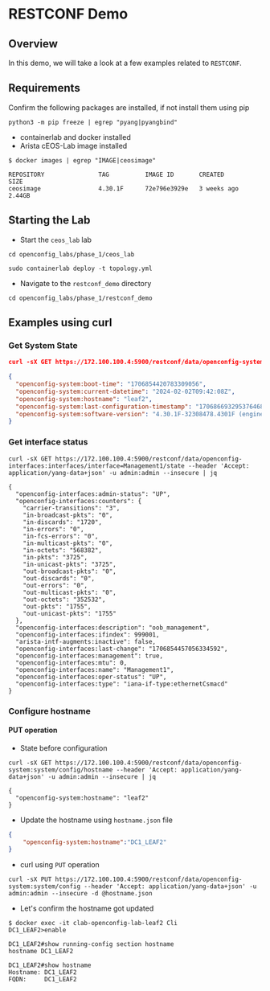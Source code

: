 # RESTCONF Demo

## Overview

In this demo, we will take a look at a few examples related to `RESTCONF`.

## Requirements

Confirm the following packages are installed, if not install them using pip

```shell
python3 -m pip freeze | egrep "pyang|pyangbind"
```

* containerlab and docker installed
* Arista cEOS-Lab image installed

```shell
$ docker images | egrep "IMAGE|ceosimage"

REPOSITORY               TAG          IMAGE ID       CREATED         SIZE
ceosimage                4.30.1F      72e796e3929e   3 weeks ago     2.44GB
```

## Starting the Lab

* Start the `ceos_lab` lab

```shell
cd openconfig_labs/phase_1/ceos_lab

sudo containerlab deploy -t topology.yml
```

* Navigate to the `restconf_demo` directory

```shell
cd openconfig_labs/phase_1/restconf_demo
```

## Examples using curl

### Get System State

```json
curl -sX GET https://172.100.100.4:5900/restconf/data/openconfig-system:system/state --header 'Accept: application/yang-data+json' -u admin:admin --insecure | jq

{
  "openconfig-system:boot-time": "1706854420783309056",
  "openconfig-system:current-datetime": "2024-02-02T09:42:08Z",
  "openconfig-system:hostname": "leaf2",
  "openconfig-system:last-configuration-timestamp": "1706866932953764685",
  "openconfig-system:software-version": "4.30.1F-32308478.4301F (engineering build)"
}
```

### Get interface status

```shell
curl -sX GET https://172.100.100.4:5900/restconf/data/openconfig-interfaces:interfaces/interface=Management1/state --header 'Accept: application/yang-data+json' -u admin:admin --insecure | jq

{
  "openconfig-interfaces:admin-status": "UP",
  "openconfig-interfaces:counters": {
    "carrier-transitions": "3",
    "in-broadcast-pkts": "0",
    "in-discards": "1720",
    "in-errors": "0",
    "in-fcs-errors": "0",
    "in-multicast-pkts": "0",
    "in-octets": "568382",
    "in-pkts": "3725",
    "in-unicast-pkts": "3725",
    "out-broadcast-pkts": "0",
    "out-discards": "0",
    "out-errors": "0",
    "out-multicast-pkts": "0",
    "out-octets": "352532",
    "out-pkts": "1755",
    "out-unicast-pkts": "1755"
  },
  "openconfig-interfaces:description": "oob_management",
  "openconfig-interfaces:ifindex": 999001,
  "arista-intf-augments:inactive": false,
  "openconfig-interfaces:last-change": "1706854457056334592",
  "openconfig-interfaces:management": true,
  "openconfig-interfaces:mtu": 0,
  "openconfig-interfaces:name": "Management1",
  "openconfig-interfaces:oper-status": "UP",
  "openconfig-interfaces:type": "iana-if-type:ethernetCsmacd"
}
```

### Configure hostname

#### PUT operation

* State before configuration

```shell
curl -sX GET https://172.100.100.4:5900/restconf/data/openconfig-system:system/config/hostname --header 'Accept: application/yang-data+json' -u admin:admin --insecure | jq

{
  "openconfig-system:hostname": "leaf2"
}
```

* Update the hostname using `hostname.json` file

```json
{
    "openconfig-system:hostname":"DC1_LEAF2"
}
```

* curl using `PUT` operation

```shell
curl -sX PUT https://172.100.100.4:5900/restconf/data/openconfig-system:system/config --header 'Accept: application/yang-data+json' -u admin:admin --insecure -d @hostname.json
```

* Let's confirm the hostname got updated

```shell
$ docker exec -it clab-openconfig-lab-leaf2 Cli
DC1_LEAF2>enable

DC1_LEAF2#show running-config section hostname
hostname DC1_LEAF2

DC1_LEAF2#show hostname
Hostname: DC1_LEAF2
FQDN:     DC1_LEAF2
```

